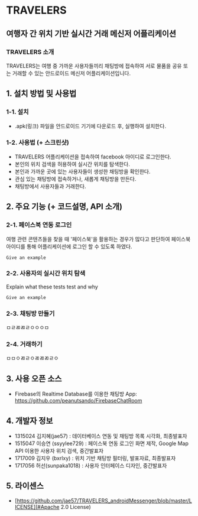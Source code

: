 # TRAVELERS

## 여행자 간 위치 기반 실시간 거래 메신저 어플리케이션

### TRAVELERS 소개
TRAVELERS는 여행 중 가까운 사용자들끼리 채팅방에 접속하여 서로 물품을 공유 또는 거래할 수 있는 안드로이드 메신저 어플리케이션입니다.

## 1. 설치 방법 및 사용법

### 1-1. 설치

- .apk(링크) 파일을 안드로이드 기기에 다운로드 후, 실행하여 설치한다. 

### 1-2. 사용법 (+ 스크린샷)

- TRAVELERS 어플리케이션을 접속하여 facebook 아이디로 로그인한다. 
- 본인의 위치 검색을 허용하여 실시간 위치를 탐색한다.
- 본인과 가까운 곳에 있는 사용자들이 생성한 채팅방을 확인한다.
- 관심 있는 채팅방에 접속하거나, 새롭게 채팅방을 만든다.
- 채팅방에서 사용자들과 거래한다.

## 2. 주요 기능 (+ 코드설명, API 소개)

### 2-1. 페이스북 연동 로그인
여행 관련 콘텐츠들을 찾을 때 '페이스북'을 활용하는 경우가 많다고 판단하여 페이스북 아이디를 통해 어플리케이션에 로그인 할 수 있도록 하였다. 

```
Give an example
```

### 2-2. 사용자의 실시간 위치 탐색

Explain what these tests test and why

```
Give an example
```

### 2-3. 채팅방 만들기
ㅁㄹㄻㄻㄹㅇㅇㅇㅁ

### 2-4. 거래하기
ㅁㅁㅇㄻㄹㅇㄻㄻㄻㄹㅇ

## 3. 사용 오픈 소스 
- Firebase의 Realtime Database를 이용한 채팅방 App: https://github.com/peanutsando/FirebaseChatRoom


## 4. 개발자 정보

- 1315024 김지혜(jae57) : 데이터베이스 연동 및 채팅방 목록 시각화, 최종발표자
- 1515047 이승연 (ssyylee729) : 페이스북 연동 로그인 화면 제작, Google Map API 이용한 사용자 위치 검색, 중간발표자
- 1717009 김지우 (bxrlxy) : 위치 기반 채팅방 필터링, 발표자료, 최종발표자
- 1717056 허선(sunpaka1018) : 사용자 인터페이스 디자인, 중간발표자

## 5. 라이센스

* [https://github.com/jae57/TRAVELERS_androidMessenger/blob/master/LICENSE](#Apache 2.0 License)

